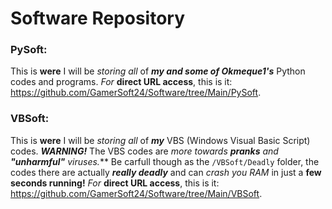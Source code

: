 # Software Repository

### PySoft:
This is **were** I will be *storing all* of ***my and some of Okmeque1's*** Python codes and programs.
*For* **direct URL access**, this is it: https://github.com/GamerSoft24/Software/tree/Main/PySoft.

### VBSoft:
This is **were** I will be *storing all* of ***my*** VBS (Windows Visual Basic Script) codes.
***WARNING!*** The VBS codes are *more towards **pranks** and **"unharmful"** viruses.*** Be carfull though as the `/VBSoft/Deadly` folder, the codes there are actually ***really deadly*** and can *crash you RAM* in just a **few seconds running!** 
*For* **direct URL access**, this is it: https://github.com/GamerSoft24/Software/tree/Main/VBSoft.
